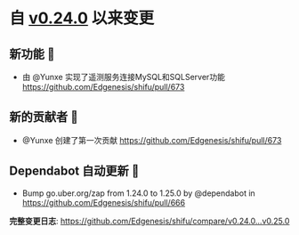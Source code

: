 # 自 [v0.24.0](https://github.com/Edgenesis/shifu/releases/tag/v0.24.0) 以来变更

## 新功能 🎉
* 由 @Yunxe 实现了遥测服务连接MySQL和SQLServer功能 https://github.com/Edgenesis/shifu/pull/673

## 新的贡献者 🌟
* @Yunxe 创建了第一次贡献 https://github.com/Edgenesis/shifu/pull/673

## Dependabot 自动更新 🤖
* Bump go.uber.org/zap from 1.24.0 to 1.25.0 by @dependabot in https://github.com/Edgenesis/shifu/pull/666


**完整变更日志**: https://github.com/Edgenesis/shifu/compare/v0.24.0...v0.25.0